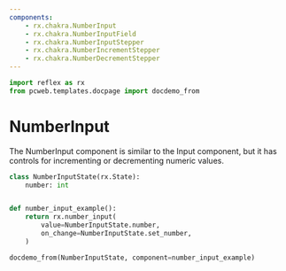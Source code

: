 ```yaml
---
components:
    - rx.chakra.NumberInput
    - rx.chakra.NumberInputField
    - rx.chakra.NumberInputStepper
    - rx.chakra.NumberIncrementStepper
    - rx.chakra.NumberDecrementStepper
---
```


```python exec
import reflex as rx
from pcweb.templates.docpage import docdemo_from
```

# NumberInput

The NumberInput component is similar to the Input component, but it has controls for incrementing or decrementing numeric values.


```python exec
class NumberInputState(rx.State):
    number: int


def number_input_example():
    return rx.number_input(
        value=NumberInputState.number,
        on_change=NumberInputState.set_number,
    )
```

```python eval
docdemo_from(NumberInputState, component=number_input_example)
```
